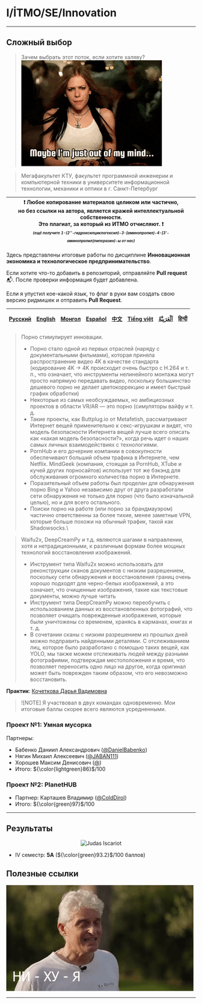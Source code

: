 # I/İTMO/SE/Innovation

---
## Сложный выбор
> Зачем выбрать этот поток, если хотите халяву?
> ![Avril](/img/gifs/avril-lavigne.gif)

> Мегафакультет КТУ, факультет программной инженерии и компьютерной техники в университете информационной технологии, механики и оптики в г. Санкт-Петербург

| :exclamation: <b>Любое копирование материалов целиком или частично,<br>но без ссылки на автора, является кражей интеллектуальной собственности.<br>Это плагиат, за который из ИТМО отчисляют.</b> :exclamation:<br><sub><sup><i>(ещё получите 1-(2’’-гидроксилциклогексил)-3-[аминопропил]-4-[3’-аминопропил]пиперазин)-ы от нас)</sup></sub></b> |
|---------------------------------------------------------------------------------------------------------------------------------------------------------------------------------------------------------------------------------------------------------------------------------------------------------------------------------------------------|
Здесь представлены итоговые работы по дисциплине **Инновационная экономика и технологическое предпринимательство**.

Если хотите что-то добавить в репозиторий, отправляйте **Pull request** :mailbox_with_mail:. После проверки информация будет добавлена.

Если я упустил кое-какой язык, то флаг в руки вам создать свою версию ридмишек и отправить **Pull Request**.

| [<strong>Русский</strong>](https://github.com/XVIIStarPlatinum/itmo/blob/master/Software%20Engineering/README.md) | [<strong>English</strong>](https://github.com/XVIIStarPlatinum/itmo/blob/master/Software%20Engineering/.docs/README_EN.md) | [<strong>Монгол</strong>](https://github.com/XVIIStarPlatinum/itmo/blob/master/Software%20Engineering/.docs/README_MN.md) | [<strong>Español</strong>](https://github.com/XVIIStarPlatinum/itmo/blob/master/Software%20Engineering/.docs/README_ES.md) | [<strong>中文</strong>](https://github.com/XVIIStarPlatinum/itmo/blob/master/Software%20Engineering/.docs/README_CN.md) | [<strong>Tiếng việt</strong>](https://github.com/XVIIStarPlatinum/itmo/blob/master/Software%20Engineering/.docs/README_VN.md) | [<strong><p dir="rtl" lang="ar">اَلْعَرَبِيَّةُ</p></strong>](https://github.com/XVIIStarPlatinum/itmo/blob/master/Software%20Engineering/.docs/README_AR.md) | [<strong>हिन्दी</strong>](https://github.com/XVIIStarPlatinum/itmo/blob/master/Software%20Engineering/.docs/README_IN.md) |
|-------------------------------------------------------------------------------------------------------------------|----------------------------------------------------------------------------------------------------------------------------|---------------------------------------------------------------------------------------------------------------------------|----------------------------------------------------------------------------------------------------------------------------|-----------------------------------------------------------------------------------------------------------------------|-------------------------------------------------------------------------------------------------------------------------------|---------------------------------------------------------------------------------------------------------------------------------------------------------------|---------------------------------------------------------------------------------------------------------------------------|
> Порно стимулирует инновации.
> - Порно стало одной из первых отраслей (наряду с документальными фильмами), которая приняла распространение видео 4K в качестве стандарта (кодирование 4K -> 4K происходит очень быстро с H.264 и т. п., что означает, что инструменты нелинейного монтажа могут просто напрямую передавать видео, поскольку большинство дешевого порно не делает цветокоррекцию и имеет быстрый график обработки)
> - Некоторые из самых необсуждаемых, но амбициозных проектов в области VR/AR — это порно (симуляторы вайфу и т. д.
> - Такие проекты, как Buttplug.io от Metafetish, рассматривают Интернет вещей применительно к секс-игрушкам и видят, что модель безопасности Интернета вещей лучше всего описать как «какая модель безопасности?», когда речь идет о наших самых личных взаимодействиях с технологиями.
> - PornHub и его дочерние компании в совокупности обеспечивают больший объем трафика в Интернете, чем Netflix. MindGeek (компания, стоящая за PornHub, XTube и кучей других порносайтов) использует тот же бэкэнд для обслуживания огромного количества порно в Интернете.
> - Поразительный объем работы был проделан для обнаружения порно Bing и Yahoo независимо друг от друга разработали сети обнаружения не только для порно (что было изначальной целью), но и для всего остального.
> - Поиски порно на работе (или порно за брандмауэром) частично ответственны за более тихие, менее заметные VPN, которые больше похожи на обычный трафик, такой как Shadowsocks.\

> Waifu2x, DeepCreamPy и т.д. являются шагами в направлении, хотя и нетрадиционными, к различным формам более мощных технологий восстановления изображений.
> - Инструмент типа Waifu2x можно использовать для реконструкции сканов документов с низким разрешением, поскольку сети обнаружения и восстановления границ очень хорошо подходят для черно-белых изображений, а это означает, что очищенные изображения, такие как текстовые документы, можно лучше читать
> - Инструмент типа DeepCreamPy можно переобучить с использованием данных из восстановленных фотографий, что позволяет очищать поврежденные изображения, которые были уничтожены со временем, хранясь в карманах, книгах и т. д.
> - В сочетании сканы с низким разрешением из прошлых дней можно подправить найденными деталями. С отслеживанием лиц, которое было разработано с помощью таких вещей, как YOLO, мы также можем отслеживать людей между разными фотографиями, подтверждая местоположения и время, что позволяет переносить одно лицо на другое, когда оригинал может быть поврежден таким образом, что его невозможно восстановить.

**Практик**: [Кочеткова Дарья Вадимовна](https://my.itmo.ru/persons/184351)

> ![NOTE]
> Я участвовал в двух командах одновременно. Мои итоговые баллы скорее всего являются усредненными.

### Проект №1: Умная мусорка
Партнеры:
- Бабенко Даниил Александрович ([@DanielBabenko](https://github.com/DanielBabenko))
- Нягин Михаил Алексеевич ([@JABAN111](https://github.com/JABAN111))
- Хорошев Максим Денисович ([@](https://github.com/))
- Итого: ${\color{lightgreen}86}$/100
### Проект №2: PlanetHUB
- Партнер: Карташев Владимир ([@ColdDirol](https://github.com/ColdDirol))
- Итого: ${\color{green}97}$/100
---
## Результаты

<p align="center">
    <img src="https://media1.tenor.com/m/f5cy3-eyKCUAAAAC/its-always-sunny-in-philadelphia-playing-both-sides.gif" alt="Judas Iscariot"/>
</p>

- IV семестр: **5A** (${\color{green}93.2}$/100 баллов)

## Полезные ссылки <a name="links"></a>
![tinkov](/img/gifs/oleg-tinkov.gif)

---